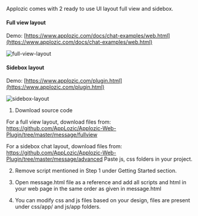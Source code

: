 Applozic comes with 2 ready to use UI layout full view and sidebox.

#### Full view layout

Demo: [https://www.applozic.com/docs/chat-examples/web.html](https://www.applozic.com/docs/chat-examples/web.html)


![full-view-layout](https://raw.githubusercontent.com/AppLozic/Applozic-Web-Plugin/master/message/fullview/fullview.png)     




#### Sidebox layout

Demo: [https://www.applozic.com/plugin.html](https://www.applozic.com/plugin.html)


![sidebox-layout](https://raw.githubusercontent.com/AppLozic/Applozic-Web-Plugin/master/message/advanced/sidebox.png)     


1. Download source code

For a full view layout, download files from:
https://github.com/AppLozic/Applozic-Web-Plugin/tree/master/message/fullview

For a sidebox chat layout, download files from: https://github.com/AppLozic/Applozic-Web-Plugin/tree/master/message/advanced
Paste js, css folders in your project.

2. Remove script mentioned in Step 1 under Getting Started section.

3. Open message.html file as a reference and add all scripts and html in your web page in the same order as given in message.html

4. You can modify css and js files based on your design, files are present under css/app/ and js/app folders.


 
